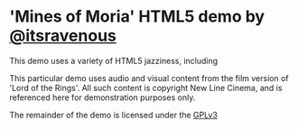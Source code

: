 # 'Mines of Moria' HTML5 demo by [@itsravenous](http://twitter.com/itsravenous) #

This demo uses a variety of HTML5 jazziness, including <audio>, CSS 3d transforms & animation and speech recognition via the Web Speech API.
It was part of a larger treasure hunt my brother and I put on for our cousins, the other components of which may surface in time.

This particular demo uses audio and visual content from the film version of 'Lord of the Rings'. All such content is copyright
New Line Cinema, and is referenced here for demonstration purposes only.

The remainder of the demo is licensed under the [GPLv3](http://www.gnu.org/licenses/gpl.html)
